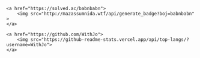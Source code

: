 
    <a href="https://solved.ac/babnbabn">
        <img src="http://mazassumnida.wtf/api/generate_badge?boj=babnbabn" >
    </a>

    <a href="https://github.com/WithJo">
        <img src="https://github-readme-stats.vercel.app/api/top-langs/?username=WithJo">
    </a>

